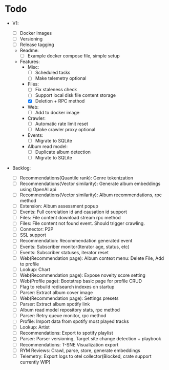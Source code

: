 # Todo

- V1:

  - [ ] Docker images
  - [ ] Versioning
  - [ ] Release tagging
  - Readme:
    - [ ] Example docker compose file, simple setup
  - Features:
    - Misc:
      - [ ] Scheduled tasks
      - [ ] Make telemetry optional
    - Files:
      - [ ] Fix staleness check
      - [ ] Support local disk file content storage
      - [x] Deletion + RPC method
    - Web:
      - [ ] Add to docker image
    - Crawler:
      - [ ] Automatic rate limit reset
      - [ ] Make crawler proxy optional
    - Events:
      - [ ] Migrate to SQLite
    - Album read model:
      - [ ] Duplicate album detection
      - [ ] Migrate to SQLite

- Backlog:
  - [ ] Recommendations(Quantile rank): Genre tokenization
  - [ ] Recommendations(Vector similarity): Generate album embeddings using OpenAI api
  - [ ] Recommendations(Vector similarity): Album recommendations, rpc method
  - [ ] Extension: Album assessment popup
  - [ ] Events: Full correlation id and causation id support
  - [ ] Files: File content download stream rpc method
  - [ ] Files: File content not found event. Should trigger crawling.
  - [ ] Connector: P2P
  - [ ] SSL support
  - [ ] Recommendation: Recommendation generated event
  - [ ] Events: Subscriber monitor(Iterator age, status, etc)
  - [ ] Events: Subscriber statuses, iterator reset
  - [ ] Web(Recommendation page): Album context menu: Delete File, Add to profile
  - [ ] Lookup: Chart
  - [ ] Web(Recommendation page): Expose novelty score setting
  - [ ] Web(Profile page): Bootstrap basic page for profile CRUD
  - [ ] Flag to rebuild redisearch indexes on startup
  - [ ] Parser: Extract album cover image
  - [ ] Web(Recommendation page): Settings presets
  - [ ] Parser: Extract album spotify link
  - [ ] Album read model repository stats, rpc method
  - [ ] Parser: Retry queue monitor, rpc method
  - [ ] Profile: Import data from spotify most played tracks
  - [ ] Lookup: Artist
  - [ ] Recommendations: Export to spotify playlist
  - [ ] Parser: Parser versioning, Target site change detection + playbook
  - [ ] Recommendations: T-SNE Visualization export
  - [ ] RYM Reviews: Crawl, parse, store, generate embeddings
  - [ ] Telemetry: Export logs to otel collector(Blocked, crate support currently WIP)
